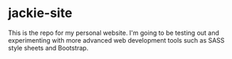 # jackie-site
This is the repo for my personal website. I'm going to be testing out and experimenting with more advanced web development tools such as SASS style sheets and Bootstrap.
